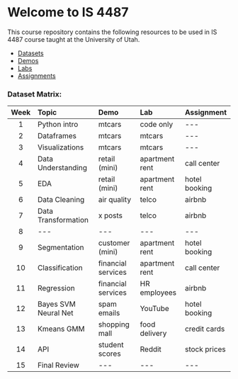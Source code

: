 # Welcome to IS 4487
This course repository contains the following resources to be used in IS 4487 course taught at the University of Utah.

- [Datasets](./DataSets/) 
- [Demos](./Demos/)
- [Labs](./Labs/)  
- [Assignments](./Assignments/) 

### Dataset Matrix:

| Week | Topic | Demo | Lab | Assignment |
|:---:|:---|:---|:---|:---|
| 1 | Python intro | mtcars | code only | --- |
| 2 | Dataframes | mtcars | mtcars | --- |
| 3 | Visualizations | mtcars | mtcars | --- |
| 4 | Data Understanding | retail (mini) | apartment rent | call center |
| 5 | EDA | retail (mini) | apartment rent | hotel booking |
| 6 | Data Cleaning | air quality | telco | airbnb |
| 7 | Data Transformation | x posts | telco | airbnb |
| 8 | --- | --- | --- | --- |
| 9 | Segmentation | customer (mini) | apartment rent | hotel booking |
| 10 | Classification | financial services | apartment rent | call center |
| 11 | Regression | financial services | HR employees | airbnb |
| 12 | Bayes SVM Neural Net | spam emails | YouTube | hotel booking |
| 13 | Kmeans GMM | shopping mall | food delivery | credit cards |
| 14 | API | student scores | Reddit | stock prices |
| 15 | Final Review | --- | --- | --- |